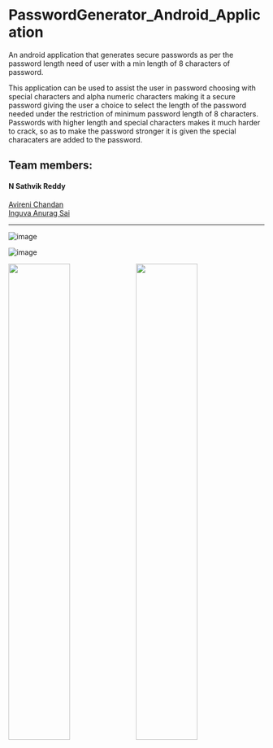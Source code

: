 # PasswordGenerator_Android_Application
An android application that generates secure passwords as per the password length need of user with a min length of 8 characters of password.

This application can be used to assist the user in password choosing with special characters and alpha numeric characters making it a secure password giving the user a choice to select the length of the password needed under the restriction of minimum password length of 8 characters.
Passwords with higher length and special characters makes it much harder to crack, so as to make the password stronger it is given the special characaters are added to the password.

## Team members:
#### N Sathvik Reddy
<a href = "https://github.com/AVIRENI-CHANDAN">Avireni Chandan</a><br>
<a href = "https://github.com/Ethan-Hunt-21">Inguva Anurag Sai</a><br>
<hr>

![image](https://user-images.githubusercontent.com/58340159/125663459-f0795baf-dd6a-47a7-a9ee-b29ef6382949.png)

![image](https://user-images.githubusercontent.com/58340159/125663496-de432af8-4bed-49ec-95b6-f9723e97d3b9.png)

<img src="https://user-images.githubusercontent.com/58340159/125663459-f0795baf-dd6a-47a7-a9ee-b29ef6382949.png" width="49%">
<img src="https://user-images.githubusercontent.com/58340159/125663496-de432af8-4bed-49ec-95b6-f9723e97d3b9.png" width="49%">
